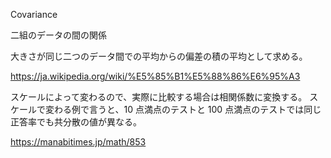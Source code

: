 Covariance

二組のデータの間の関係

大きさが同じ二つのデータ間での平均からの偏差の積の平均として求める。

https://ja.wikipedia.org/wiki/%E5%85%B1%E5%88%86%E6%95%A3

スケールによって変わるので、実際に比較する場合は相関係数に変換する。
スケールで変わる例で言うと、10 点満点のテストと 100 点満点のテストでは同じ正答率でも共分散の値が異なる。

https://manabitimes.jp/math/853
